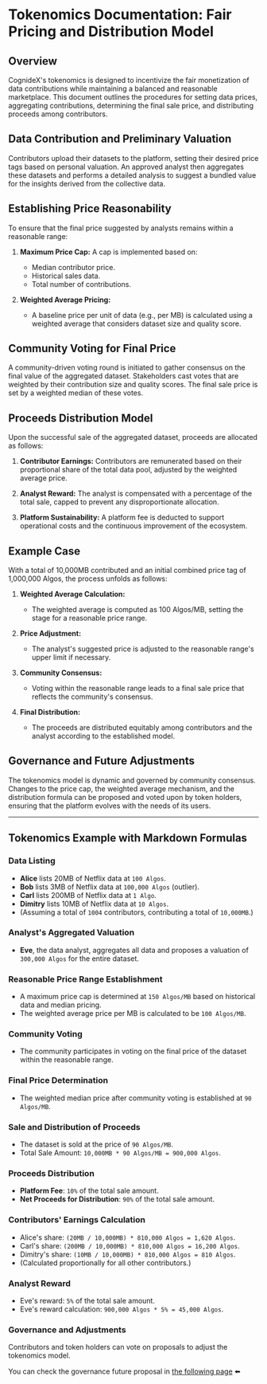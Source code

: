 # Tokenomics Documentation: Fair Pricing and Distribution Model

## Overview

CognideX's tokenomics is designed to incentivize the fair monetization of data contributions while maintaining a balanced and reasonable marketplace. This document outlines the procedures for setting data prices, aggregating contributions, determining the final sale price, and distributing proceeds among contributors.

## Data Contribution and Preliminary Valuation

Contributors upload their datasets to the platform, setting their desired price tags based on personal valuation. An approved analyst then aggregates these datasets and performs a detailed analysis to suggest a bundled value for the insights derived from the collective data.

## Establishing Price Reasonability

To ensure that the final price suggested by analysts remains within a reasonable range:

1. **Maximum Price Cap:** A cap is implemented based on:
   - Median contributor price.
   - Historical sales data.
   - Total number of contributions.

2. **Weighted Average Pricing:** 
   - A baseline price per unit of data (e.g., per MB) is calculated using a weighted average that considers dataset size and quality score.

## Community Voting for Final Price

A community-driven voting round is initiated to gather consensus on the final value of the aggregated dataset. Stakeholders cast votes that are weighted by their contribution size and quality scores. The final sale price is set by a weighted median of these votes.

## Proceeds Distribution Model

Upon the successful sale of the aggregated dataset, proceeds are allocated as follows:

1. **Contributor Earnings:** Contributors are remunerated based on their proportional share of the total data pool, adjusted by the weighted average price.

2. **Analyst Reward:** The analyst is compensated with a percentage of the total sale, capped to prevent any disproportionate allocation.

3. **Platform Sustainability:** A platform fee is deducted to support operational costs and the continuous improvement of the ecosystem.

## Example Case

With a total of 10,000MB contributed and an initial combined price tag of 1,000,000 Algos, the process unfolds as follows:

1. **Weighted Average Calculation:**
   - The weighted average is computed as 100 Algos/MB, setting the stage for a reasonable price range.

2. **Price Adjustment:**
   - The analyst's suggested price is adjusted to the reasonable range's upper limit if necessary.

3. **Community Consensus:**
   - Voting within the reasonable range leads to a final sale price that reflects the community's consensus.

4. **Final Distribution:**
   - The proceeds are distributed equitably among contributors and the analyst according to the established model.

## Governance and Future Adjustments

The tokenomics model is dynamic and governed by community consensus. Changes to the price cap, the weighted average mechanism, and the distribution formula can be proposed and voted upon by token holders, ensuring that the platform evolves with the needs of its users.

---

## Tokenomics Example with Markdown Formulas

### Data Listing

- **Alice** lists 20MB of Netflix data at `100 Algos`.
- **Bob** lists 3MB of Netflix data at `100,000 Algos` (outlier).
- **Carl** lists 200MB of Netflix data at `1 Algo`.
- **Dimitry** lists 10MB of Netflix data at `10 Algos`.
- (Assuming a total of `1004` contributors, contributing a total of `10,000MB`.)

### Analyst's Aggregated Valuation

- **Eve**, the data analyst, aggregates all data and proposes a valuation of `300,000 Algos` for the entire dataset.

### Reasonable Price Range Establishment

- A maximum price cap is determined at `150 Algos/MB` based on historical data and median pricing.
- The weighted average price per MB is calculated to be `100 Algos/MB`.

### Community Voting

- The community participates in voting on the final price of the dataset within the reasonable range.

### Final Price Determination

- The weighted median price after community voting is established at `90 Algos/MB`.

### Sale and Distribution of Proceeds

- The dataset is sold at the price of `90 Algos/MB`.
- Total Sale Amount: `10,000MB * 90 Algos/MB = 900,000 Algos`.

### Proceeds Distribution

- **Platform Fee**: `10%` of the total sale amount.
- **Net Proceeds for Distribution**: `90%` of the total sale amount.

### Contributors' Earnings Calculation

- Alice's share: `(20MB / 10,000MB) * 810,000 Algos = 1,620 Algos`.
- Carl's share: `(200MB / 10,000MB) * 810,000 Algos = 16,200 Algos`.
- Dimitry's share: `(10MB / 10,000MB) * 810,000 Algos = 810 Algos`.
- (Calculated proportionally for all other contributors.)

### Analyst Reward

- Eve's reward: `5%` of the total sale amount.
- Eve's reward calculation: `900,000 Algos * 5% = 45,000 Algos`.

### Governance and Adjustments

Contributors and token holders can vote on proposals to adjust the tokenomics model.

You can check the governance future proposal in [the following page](6-Governance.md) ⬅️


